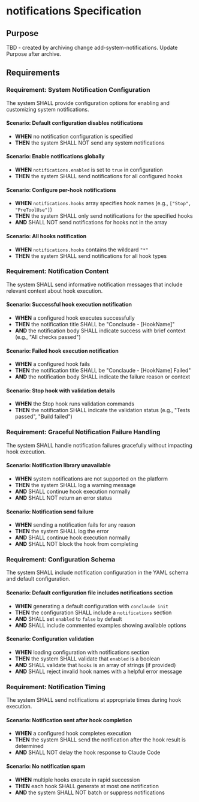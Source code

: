 # notifications Specification

## Purpose
TBD - created by archiving change add-system-notifications. Update Purpose after archive.
## Requirements
### Requirement: System Notification Configuration

The system SHALL provide configuration options for enabling and customizing system notifications.

#### Scenario: Default configuration disables notifications

- **WHEN** no notification configuration is specified
- **THEN** the system SHALL NOT send any system notifications

#### Scenario: Enable notifications globally

- **WHEN** `notifications.enabled` is set to `true` in configuration
- **THEN** the system SHALL send notifications for all configured hooks

#### Scenario: Configure per-hook notifications

- **WHEN** `notifications.hooks` array specifies hook names (e.g., `["Stop", "PreToolUse"]`)
- **THEN** the system SHALL only send notifications for the specified hooks
- **AND** SHALL NOT send notifications for hooks not in the array

#### Scenario: All hooks notification

- **WHEN** `notifications.hooks` contains the wildcard `"*"`
- **THEN** the system SHALL send notifications for all hook types

### Requirement: Notification Content

The system SHALL send informative notification messages that include relevant context about hook execution.

#### Scenario: Successful hook execution notification

- **WHEN** a configured hook executes successfully
- **THEN** the notification title SHALL be "Conclaude - [HookName]"
- **AND** the notification body SHALL indicate success with brief context (e.g., "All checks passed")

#### Scenario: Failed hook execution notification

- **WHEN** a configured hook fails
- **THEN** the notification title SHALL be "Conclaude - [HookName] Failed"
- **AND** the notification body SHALL indicate the failure reason or context

#### Scenario: Stop hook with validation details

- **WHEN** the Stop hook runs validation commands
- **THEN** the notification SHALL indicate the validation status (e.g., "Tests passed", "Build failed")

### Requirement: Graceful Notification Failure Handling

The system SHALL handle notification failures gracefully without impacting hook execution.

#### Scenario: Notification library unavailable

- **WHEN** system notifications are not supported on the platform
- **THEN** the system SHALL log a warning message
- **AND** SHALL continue hook execution normally
- **AND** SHALL NOT return an error status

#### Scenario: Notification send failure

- **WHEN** sending a notification fails for any reason
- **THEN** the system SHALL log the error
- **AND** SHALL continue hook execution normally
- **AND** SHALL NOT block the hook from completing

### Requirement: Configuration Schema

The system SHALL include notification configuration in the YAML schema and default configuration.

#### Scenario: Default configuration file includes notifications section

- **WHEN** generating a default configuration with `conclaude init`
- **THEN** the configuration SHALL include a `notifications` section
- **AND** SHALL set `enabled` to `false` by default
- **AND** SHALL include commented examples showing available options

#### Scenario: Configuration validation

- **WHEN** loading configuration with notifications section
- **THEN** the system SHALL validate that `enabled` is a boolean
- **AND** SHALL validate that `hooks` is an array of strings (if provided)
- **AND** SHALL reject invalid hook names with a helpful error message

### Requirement: Notification Timing

The system SHALL send notifications at appropriate times during hook execution.

#### Scenario: Notification sent after hook completion

- **WHEN** a configured hook completes execution
- **THEN** the system SHALL send the notification after the hook result is determined
- **AND** SHALL NOT delay the hook response to Claude Code

#### Scenario: No notification spam

- **WHEN** multiple hooks execute in rapid succession
- **THEN** each hook SHALL generate at most one notification
- **AND** the system SHALL NOT batch or suppress notifications


